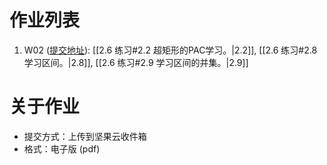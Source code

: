 # 作业列表
1. W02 ([提交地址](https://send2me.cn/dM2p6DFg/QTiPlHrd5klhRw)): [[2.6 练习#2.2 超矩形的PAC学习。|2.2]], [[2.6 练习#2.8 学习区间。|2.8]], [[2.6 练习#2.9 学习区间的并集。|2.9]]
# 关于作业
- 提交方式：上传到坚果云收件箱
- 格式：电子版 (pdf)
